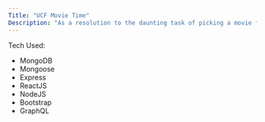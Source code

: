 ```yaml
---
Title: "UCF Movie Time"
Description: "As a resolution to the daunting task of picking a movie for movie night, I created a web app that allows you to search and store movies. You can then select a movie at random to watch"
---
```


Tech Used:

- MongoDB
- Mongoose
- Express
- ReactJS
- NodeJS
- Bootstrap
- GraphQL
